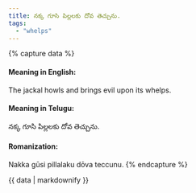 ```yaml
---
title: నక్క గూసి పిల్లలకు దోవ తెచ్చును.
tags:
  - "whelps"
---
```


{% capture data %}
#### Meaning in English:
The jackal howls and brings evil upon its whelps.

#### Meaning in Telugu:
నక్క గూసి పిల్లలకు దోవ తెచ్చును.

#### Romanization:
Nakka gūsi pillalaku dōva teccunu.
{% endcapture %}

{{ data | markdownify }}

